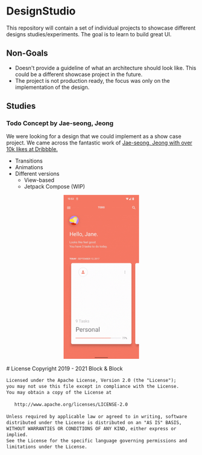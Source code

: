 
# DesignStudio
This repository will contain a set of individual projects to showcase different designs studies/experiments. The goal is to learn to build great UI.

## Non-Goals

* Doesn't provide a guideline of what an architecture should look like. This could be a different showcase project in the future.
* The project is not production ready, the focus was only on the implementation of the design.

## Studies

### Todo Concept by Jae-seong, Jeong 
We were looking for a design that we could implement as a show case project. We came across the fantastic work of [Jae-seong, Jeong with over 10k likes at Dribbble.](https://dribbble.com/shots/3812962-iPhone-X-Todo-Concept)

* Transitions
* Animations
* Different versions
	* View-based
	* Jetpack Compose (WIP)

<p align="center">
<img src="image/TodoConcept.gif" alt="Todo Concept by Jae-seong" width="200"/>
</p>
# License
    Copyright 2019 - 2021 Block & Block

    Licensed under the Apache License, Version 2.0 (the "License");
    you may not use this file except in compliance with the License.
    You may obtain a copy of the License at

       http://www.apache.org/licenses/LICENSE-2.0

    Unless required by applicable law or agreed to in writing, software
    distributed under the License is distributed on an "AS IS" BASIS,
    WITHOUT WARRANTIES OR CONDITIONS OF ANY KIND, either express or implied.
    See the License for the specific language governing permissions and
    limitations under the License.
